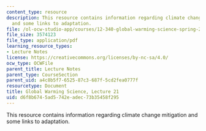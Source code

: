 ```yaml
---
content_type: resource
description: This resource contains information regarding climate change mitigation
  and some links to adaptation.
file: /ol-ocw-studio-app/courses/12-340-global-warming-science-spring-2012/d6f8b6745ad5742eadec73b35458f295_MIT12_340S12_lec21.pdf
file_size: 3574123
file_type: application/pdf
learning_resource_types:
- Lecture Notes
license: https://creativecommons.org/licenses/by-nc-sa/4.0/
ocw_type: OCWFile
parent_title: Lecture Notes
parent_type: CourseSection
parent_uid: a4c8b5f7-6525-87c3-687f-5cd2fea0777f
resourcetype: Document
title: Global Warming Science, Lecture 21
uid: d6f8b674-5ad5-742e-adec-73b35458f295
---
```

This resource contains information regarding climate change mitigation and some links to adaptation.